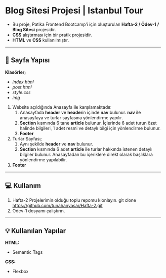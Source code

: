 #  Blog Sitesi Projesi | Istanbul Tour

* Bu proje, Patika Frontend Bootcamp'i için oluşturulan **Hafta-2 / Ödev-1 / Blog Sitesi** projesidir.
* **CSS** alıştırması için bir pratik projesidir.
* **HTML** ve **CSS** kullanılmıştır.
---

## 📜 Sayfa Yapısı

**Klasörler;**
* *index.html*
* *post.html*
* *style.css*
* *img*

1. Website açıldığında Anasayfa ile karşılamaktadır.
    1.  Anasayfada **header** ve **header**in içinde **nav** bulunur. **nav** ile anasayfaya ve turlar sayfasına yönlendirme yapılır.
    2.  **Section** kısmında 6 tane **article** bulunur. İçlerinde 6 adet turun özet halinde bilgileri, 1 adet resmi ve detaylı bilgi için yönlendirme bulunur.
    3. **Footer**
2.  Turlar Sayfası; 
    1.  Aynı şekilde **header** ve **nav** bulunur.
    2. **Section** kısmında 6 adet **article** ile turlar hakkında istenen detaylı bilgiler bulunur. Anasayfadan bu içeriklere direkt olarak başlıklara yönlendirme yapılabilir.
3.  **Footer**

---

## :computer: Kullanım

1. Hafta-2 Projelerimin olduğu toplu repomu klonlayın.
git clone https://github.com/tunahanyasar/Hafta-2.git
2. Odev-1 dosyamı çalıştırın.


---

## 💡 Kullanılan Yapılar

**HTML:**
* Semantic Tags

**CSS:**
*  Flexbox


